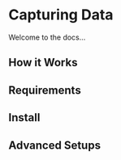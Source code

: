 # Capturing Data

Welcome to the docs...

## How it Works

## Requirements

## Install

## Advanced Setups
